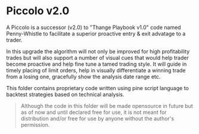 # Piccolo v2.0

A Piccolo is a successor (v2.0) to "Thange Playbook v1.0" code named Penny-Whistle to facilitate a superior proactive entry & exit advatage to a trader.

In this upgrade the algorithm will not only be improved for high profitability trades but will also support a number of visual cues that would help trader become proactive and help fine tune a tamed trading style. It will guide in timely placing of limit orders, help in visually differentiate a winning trade from a losing one, gracefully show the analysis date range etc.

This folder contains proprietary code written using pine script language to backtest strategies based on technical analysis.

> Although the code in this folder will be made opensource in future but as of now and until declared free for use, it is not meant for distribution and/or free for use by anyone without the author's permission.